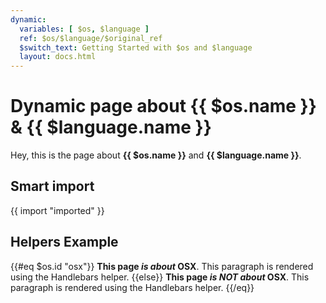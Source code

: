 ```yaml
---
dynamic:
  variables: [ $os, $language ]
  ref: $os/$language/$original_ref
  $switch_text: Getting Started with $os and $language
  layout: docs.html
---
```


# Dynamic page about {{ $os.name }} & {{ $language.name }}

Hey, this is the page about **{{ $os.name }}** and **{{ $language.name }}**.

## Smart import

{{ import "imported" }}

## Helpers Example

{{#eq $os.id "osx"}}
  **This page _is about_ OSX**.
  This paragraph is rendered using the Handlebars helper.
{{else}}
  **This page _is NOT about_ OSX**.
  This paragraph is rendered using the Handlebars helper.
{{/eq}}
